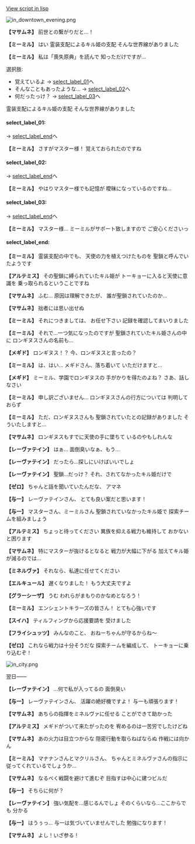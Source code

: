 [View script in lisp](../scripts/202316110.txt)

![in_downtown_evening.png](../images/backgrounds/in_downtown_evening.png)

**【マサムネ】**
前世との繋がりだと…！

**【ミーミル】**
はい
霊装支配によるキル姫の支配
そんな世界線がありました

**【ミーミル】**
私は「喪失原典」を読んで
知っただけですが…

選択肢:
- 覚えているよ → [select_label_01](#select_label_01)へ
- そんなこともあったような… → [select_label_02](#select_label_02)へ
- 何だったっけ？ → [select_label_03](#select_label_03)へ

霊装支配によるキル姫の支配
そんな世界線がありました

#### select_label_01:
 → [select_label_end](#select_label_end)へ

**【ミーミル】**
さすがマスター様！
覚えておられたのですね

#### select_label_02:
 → [select_label_end](#select_label_end)へ

**【ミーミル】**
やはりマスター様でも記憶が
曖昧になっているのですね…

#### select_label_03:
 → [select_label_end](#select_label_end)へ

**【ミーミル】**
マスター様…
ミーミルがサポート致しますので
ご安心くださいっ

#### select_label_end:

**【ミーミル】**
霊装支配の中でも、
天使の力を植えつけたものを
聖鎖と呼んでいたようです

**【アルテミス】**
その聖鎖に縛られていたキル姫が
トーキョーに入ると天使に意識を
乗っ取られるということですね

**【マサムネ】**
ふむ…
原因は理解できたが、
誰が聖鎖されていたのか…

**【マサムネ】**
拙者には思い出せぬ

**【ミーミル】**
それにつきましては、
お任せ下さい
記録を確認してまいりました

**【ミーミル】**
それで…一つ気になったのですが
聖鎖されていたキル姫さんの中に
ロンギヌスさんの名前も…

**【メギド】**
ロンギヌス！？
今、ロンギヌスと言ったの？

**【ミーミル】**
は、はい…
メギドさん、落ち着いて
いただけますと…

**【メギド】**
ミーミル、学園でロンギヌスの
手がかりを得たのよね？
さあ、話しなさい

**【ミーミル】**
申し訳ございません…
ロンギヌスさんの行方については
判明しておらず

**【ミーミル】**
ただ、ロンギヌスさんも
聖鎖されていたとの記録がありました
そういたしますと…

**【マサムネ】**
ロンギヌスもすでに天使の手に墜ちて
いるのやもしれんな

**【レーヴァテイン】**
はぁ…
面倒臭いなぁ、もう…

**【レーヴァテイン】**
だったら…探しにいけばいいでしょ

**【レーヴァテイン】**
聖鎖…だっけ？
それ、されてなかったキル姫だけで

**【ゼロ】**
ちゃんと話を聞いていたんだな、
アマネ

**【与一】**
レーヴァテインさん、
とても良い案だと思います！

**【与一】**
マスターさん、ミーミルさん
聖鎖されていなかったキル姫で
探索チームを組みましょう

**【アルテミス】**
ちょっと待ってください
異族を抑える戦力も維持して
おかないと困ります

**【マサムネ】**
特にマスターが抜けるとなると
戦力が大幅に下がる
加えてキル姫が減るのでは…

**【ミネルヴァ】**
それなら、私達に任せてください

**【エルキュール】**
遅くなりました！
もう大丈夫ですよ

**【グラーシーザ】**
うむ
われらがまもりのかなめとなろう！

**【ミーミル】**
エンシェントキラーズの皆さん！
とても心強いです

**【スイハ】**
ティルフィングから応援要請を
受けました

**【フライシュッツ】**
みんなのこと、
おねーちゃんが守るからね～

**【ゼロ】**
これなら戦力は十分そうだな
探索チームを編成して、
トーキョーに乗り込むぞ！

![in_city.png](../images/backgrounds/in_city.png)

翌日――

**【レーヴァテイン】**
…何で私が入ってるの
面倒臭い

**【与一】**
レーヴァテインさん、
活躍の絶好機ですよ！
与一も頑張ります！

**【マサムネ】**
あちらの指揮をミネルヴァに任せる
ことができて助かった

**【アルテミス】**
メギドがついて来たがったのを
宥めるのは一苦労でしたけどね

**【マサムネ】**
あの火力は目立つからな
隠密行動を取らねばならぬ
作戦には向かん

**【ミーミル】**
マナナンさんとマクリルさん、
ちゃんとミネルヴァさんの指示に
従ってくれているでしょうか…

**【マサムネ】**
なるべく戦闘を避けて進むぞ
目指すは中心に建つビルだ

**【与一】**
そちらに何が？

**【レーヴァテイン】**
強い気配を…感じるんでしょ
そのくらいなら…ここからでも
分かる

**【与一】**
はうぅっ…
与一は気づいていませんでした
勉強になります！

**【マサムネ】**
よし！いざ参る！
